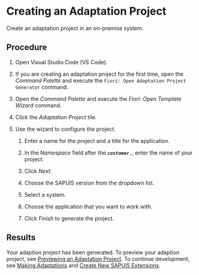 <!-- loio072f566ed1d845b6aa41cb01057700d5 -->

# Creating an Adaptation Project

Create an adaptation project in an on-premise system.



<a name="loio072f566ed1d845b6aa41cb01057700d5__steps_b11_dpw_5pb"/>

## Procedure

1.  Open Visual Studio Code \(VS Code\).

2.  If you are creating an adaptation project for the first time, open the *Command Palette* and execute the `Fiori: Open Adaptation Project Generator` command.

3.  Open the *Command Palette* and execute the *Fiori: Open Template Wizard* command.

4.  Click the *Adaptation Project* tile.

5.  Use the wizard to configure the project.

    1.  Enter a name for the project and a title for the application.

    2.  In the *Namespace* field after the **`customer.`**, enter the name of your project.

    3.  Click *Next*.

    4.  Choose the SAPUI5 version from the dropdown list.

    5.  Select a system.

    6.  Choose the application that you want to work with.

    7.  Click *Finish* to generate the project.





<a name="loio072f566ed1d845b6aa41cb01057700d5__result_y2q_dbn_zcc"/>

## Results

Your adaption project has been generated. To preview your adaption project, see [Previewing an Adaptation Project](previewing-an-adaptation-project-8701335.md). To continue development, see [Making Adaptations](making-adaptations-2a076dd.md) and [Create New SAPUI5 Extensions](https://help.sap.com/docs/bas/developing-sap-fiori-app-in-sap-business-application-studio/create-new-sapui5-extensions?locale=en-US).

